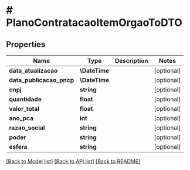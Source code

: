 # # PlanoContratacaoItemOrgaoToDTO

## Properties

Name | Type | Description | Notes
------------ | ------------- | ------------- | -------------
**data_atualizacao** | **\DateTime** |  | [optional]
**data_publicacao_pncp** | **\DateTime** |  | [optional]
**cnpj** | **string** |  | [optional]
**quantidade** | **float** |  | [optional]
**valor_total** | **float** |  | [optional]
**ano_pca** | **int** |  | [optional]
**razao_social** | **string** |  | [optional]
**poder** | **string** |  | [optional]
**esfera** | **string** |  | [optional]

[[Back to Model list]](../../README.md#models) [[Back to API list]](../../README.md#endpoints) [[Back to README]](../../README.md)
